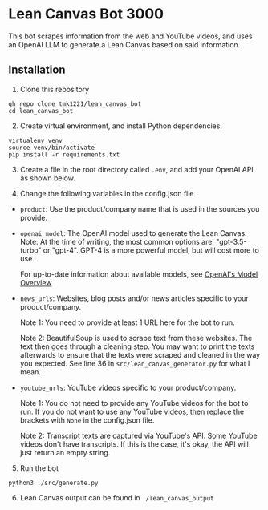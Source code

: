 # Lean Canvas Bot 3000
This bot scrapes information from the web and YouTube videos, and uses an OpenAI LLM to generate a Lean Canvas based on said information.

## Installation
1. Clone this repository
```
gh repo clone tmk1221/lean_canvas_bot
cd lean_canvas_bot
```

2. Create virtual environment, and install Python dependencies.
```
virtualenv venv
source venv/bin/activate
pip install -r requirements.txt
```

3. Create a file in the root directory called `.env`, and add your OpenAI API as shown below.

4. Change the following variables in the config.json file
- `product`: Use the product/company name that is used in the sources you provide.

- `openai_model`: The OpenAI model used to generate the Lean Canvas.
    Note: At the time of writing, the most common options are: "gpt-3.5-turbo" or "gpt-4". GPT-4 is a more powerful model, but will cost more to use.

    For up-to-date information about available models, see [OpenAI's Model Overview](https://platform.openai.com/docs/models/overview)

- `news_urls`: Websites, blog posts and/or news articles specific to your product/company.

    Note 1: You need to provide at least 1 URL here for the bot to run.

    Note 2: BeautifulSoup is used to scrape text from these websites. The text then goes through a cleaning step. You may want to print the texts afterwards to ensure that the texts were scraped and cleaned in the way you expected. See line 36 in `src/lean_canvas_generator.py` for what I mean.

- `youtube_urls`: YouTube videos specific to your product/company.

    Note 1: You do not need to provide any YouTube videos for the bot to run. If you do not want to use any YouTube videos, then replace the brackets with `None` in the config.json file.

    Note 2: Transcript texts are captured via YouTube's API. Some YouTube videos don't have transcripts. If this is the case, it's okay, the API will just return an empty string.

5. Run the bot
```
python3 ./src/generate.py
```

6. Lean Canvas output can be found in `./lean_canvas_output`